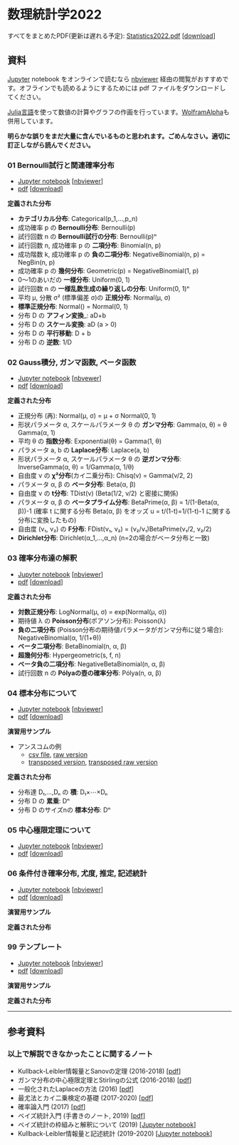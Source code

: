 # 数理統計学2022

すべてをまとめたPDF(更新は遅れる予定): [Statistics2022.pdf](https://github.com/genkuroki/Statistics/blob/master/2022/Statistics2022.pdf) \[[download](https://github.com/genkuroki/Statistics/raw/master/2022/Statistics2022.pdf)\]

## 資料

[Jupyter](https://jupyter.org/) notebook をオンラインで読むなら [nbviewer](https://nbviewer.org/) 経由の閲覧がおすすめです。オフラインでも読めるようにするためには pdf ファイルをダウンロードしてください。

[Julia言語](https://julialang.org/)を使って数値の計算やグラフの作画を行っています。[WolframAlpha](https://www.wolframalpha.com/)も併用しています。

__明らかな誤りをまだ大量に含んでいるものと思われます。ごめんなさい。適切に訂正しながら読んでください。__

### 01 Bernoulli試行と関連確率分布

* [Jupyter notebook](https://github.com/genkuroki/Statistics/blob/master/2022/01%20Bernoulli%20trial%20and%20related%20distributions.ipynb)
\[[nbviewer](https://nbviewer.org/github/genkuroki/Statistics/blob/master/2022/01%20Bernoulli%20trial%20and%20related%20distributions.ipynb)\]
* [pdf](https://github.com/genkuroki/Statistics/blob/master/2022/01%20Bernoulli%20trial%20and%20related%20distributions.pdf)
\[[download](https://github.com/genkuroki/Statistics/raw/master/2022/01%20Bernoulli%20trial%20and%20related%20distributions.pdf)\]

__定義された分布__

* __カテゴリカル分布__: Categorical(p_1,…,p_n)
* 成功確率 p の __Bernoulli分布__: Bernoulli(p)
* 試行回数 n の __Bernoulli試行の分布__: Bernoulli(p)ⁿ
* 試行回数 n, 成功確率 p の __二項分布__: Binomial(n, p)
* 成功階数 k, 成功確率 p の __負の二項分布__: NegativeBinomial(n, p) = NegBin(n, p)
* 成功確率 p の __幾何分布__: Geometric(p) = NegativeBinomial(1, p)
* 0～1のあいだの __一様分布__: Uniform(0, 1)
* 試行回数 n の __一様乱数生成の繰り返しの分布__: Uniform(0, 1)ⁿ
* 平均 μ, 分散 σ² (標準偏差 σ)の __正規分布__: Normal(μ, σ)
* __標準正規分布__: Normal() = Normal(0, 1)
* 分布 D の __アフィン変換___: aD+b
* 分布 D の __スケール変換__: aD (a > 0)
* 分布 D の __平行移動__: D + b
* 分布 D の __逆数__: 1/D

### 02 Gauss積分, ガンマ函数, ベータ函数

* [Jupyter notebook](https://github.com/genkuroki/Statistics/blob/master/2022/02%20Gaussian%20integrals%2C%20Gamma%20and%20Beta%20functions.ipynb)
\[[nbvewer](https://nbviewer.org/github/genkuroki/Statistics/blob/master/2022/02%20Gaussian%20integrals%2C%20Gamma%20and%20Beta%20functions.ipynb)\]
* [pdf](https://github.com/genkuroki/Statistics/blob/master/2022/02%20Gaussian%20integrals%2C%20Gamma%20and%20Beta%20functions.pdf)
\[[download](https://github.com/genkuroki/Statistics/raw/master/2022/02%20Gaussian%20integrals%2C%20Gamma%20and%20Beta%20functions.pdf)\]

__定義された分布__

* 正規分布 (再): Normal(μ, σ) = μ + σ Normal(0, 1)
* 形状パラメータ α, スケールパラメータ θ の __ガンマ分布__: Gamma(α, θ) = θ Gamma(α, 1)
* 平均 θ の __指数分布__: Exponential(θ) = Gamma(1, θ)
* パラメータ a, b の __Laplace分布__: Laplace(a, b)
* 形状パラメータ α, スケールパラメータ θ の __逆ガンマ分布__: InverseGamma(α, θ) = 1/Gamma(α, 1/θ)
* 自由度 ν の __χ²分布__(カイ二乗分布): Chisq(ν) = Gamma(ν/2, 2)
* パラメータ α, β の __ベータ分布__: Beta(α, β)
* 自由度 ν の __t分布__: TDist(ν) (Beta(1/2, ν/2) と密接に関係)
* パラメータ α, β の __ベータプライム分布__: BetaPrime(α, β) = 1/(1-Beta(α, β))-1  (確率 t に関する分布 Beta(α, β) をオッズ u = t/(1-t)=1/(1-t)-1 に関する分布に変換したもの) 
* 自由度 (ν₁, ν₂) の __F分布__: FDist(ν₁, ν₂) = (ν₂/ν₁)BetaPrime(ν₁/2, ν₂/2)
* __Dirichlet分布__: Dirichlet(α_1,…,α_n)  (n=2の場合がベータ分布と一致)

### 03 確率分布達の解釈

* [Jupyter notebook](https://github.com/genkuroki/Statistics/blob/master/2022/03%20Interpretation%20of%20probability%20distributions.ipynb)
\[[nbviewer](https://nbviewer.org/github/genkuroki/Statistics/blob/master/2022/03%20Interpretation%20of%20probability%20distributions.ipynb)\]
* [pdf](https://github.com/genkuroki/Statistics/blob/master/2022/03%20Interpretation%20of%20probability%20distributions.pdf)
\[[download](https://github.com/genkuroki/Statistics/raw/master/2022/03%20Interpretation%20of%20probability%20distributions.pdf)\]

__定義された分布__

* __対数正規分布__: LogNormal(μ, σ) = exp(Normal(μ, σ))
* 期待値 λ の __Poisson分布__(ポアソン分布): Poisson(λ)
* __負の二項分布__ (Poisson分布の期待値パラメータがガンマ分布に従う場合): NegativeBinomial(α, 1/(1+θ))
* __ベータ二項分布__: BetaBinomial(n, α, β)
* __超幾何分布__: Hypergeometric(s, f, n)
* __ベータ負の二項分布__: NegativeBetaBinomial(n, α, β)
* 試行回数 n の __Pólyaの壺の確率分布__: Pólya(n, α, β)

### 04 標本分布について

* [Jupyter notebook](https://github.com/genkuroki/Statistics/blob/master/2022/04%20Distribution%20of%20samples.ipynb)
\[[nbviewer](https://nbviewer.org/github/genkuroki/Statistics/blob/master/2022/04%20Distribution%20of%20samples.ipynb)\]
* [pdf](https://github.com/genkuroki/Statistics/blob/master/2022/04%20Distribution%20of%20samples.pdf)
\[[download](https://github.com/genkuroki/Statistics/raw/master/2022/04%20Distribution%20of%20samples.pdf)\]

__演習用サンプル__

* アンスコムの例
  * [csv file](https://github.com/genkuroki/Statistics/blob/master/2022/data/anscombe.csv), [raw version](https://raw.githubusercontent.com/genkuroki/Statistics/master/2022/data/anscombe.csv)
  * [transposed version](https://github.com/genkuroki/Statistics/blob/master/2022/data/anscombe_transposed.csv), [transposed raw version](https://raw.githubusercontent.com/genkuroki/Statistics/master/2022/data/anscombe_transposed.csv)

__定義された分布__

* 分布達 D₁,…,Dₙ の __積__: D₁×⋯×Dₙ
* 分布 D の __累乗__: Dⁿ
* 分布 D のサイズnの __標本分布__: Dⁿ

### 05 中心極限定理について

* [Jupyter notebook](https://github.com/genkuroki/Statistics/blob/master/2022/05%20Central%20limit%20theorem.ipynb)
\[[nbviewer](https://nbviewer.org/github/genkuroki/Statistics/blob/master/2022/05%20Central%20limit%20theorem.ipynb)\]
* [pdf](https://github.com/genkuroki/Statistics/blob/master/2022/05%20Central%20limit%20theorem.pdf)
\[[download](https://github.com/genkuroki/Statistics/raw/master/2022/05%20Central%20limit%20theorem.pdf)\]

<!--
__演習用サンプル__

__定義された分布__
-->

### 06 条件付き確率分布, 尤度, 推定, 記述統計

* [Jupyter notebook]()
\[[nbviewer]()\]
* [pdf]()
\[[download]()\]

__演習用サンプル__

__定義された分布__

### 99 テンプレート

* [Jupyter notebook]()
\[[nbviewer]()\]
* [pdf]()
\[[download]()\]

__演習用サンプル__

__定義された分布__

---

## 参考資料

### 以上で解説できなかったことに関するノート

* Kullback-Leibler情報量とSanovの定理 (2016-2018) \[[pdf](https://genkuroki.github.io/documents/20160616KullbackLeibler.pdf)\]
* ガンマ分布の中心極限定理とStirlingの公式 (2016-2018) \[[pdf](https://genkuroki.github.io/documents/20160501StirlingFormula.pdf)\]
* 一般化されたLaplaceの方法 (2016) \[[pdf](https://genkuroki.github.io/documents/20161014GeneralizedLaplace.pdf)\]
* 最尤法とカイ二乗検定の基礎 (2017-2020) \[[pdf](https://genkuroki.github.io/documents/IntroMLE.pdf)\]
* 確率論入門 (2017) \[[pdf](https://genkuroki.github.io/documents/IntroProbability.pdf)\]
* ベイズ統計入門 (手書きのノート, 2019) \[[pdf](https://genkuroki.github.io/documents/2019-09-03_BayesianStatistics.pdf)\]
* ベイズ統計の枠組みと解釈について (2019) \[[Jupyter notebook](https://nbviewer.org/github/genkuroki/Statistics/blob/master/Introduction%20to%20Bayesian%20Statistics.ipynb)\]
* Kullback-Leibler情報量と記述統計 (2019-2020) \[[Jupyter notebook](https://nbviewer.org/github/genkuroki/Statistics/blob/master/KL%20information%20and%20descriptive%20statistics.ipynb)\]

